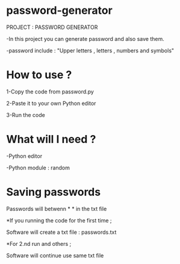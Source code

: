 # password-generator

PROJECT : PASSWORD GENERATOR

-In this project you can generate password and also save them.

-password include : "Upper letters , letters , numbers and  symbols"


# How to use ?

1-Copy the code from password.py

2-Paste it to your own Python editor

3-Run the code 

# What will I need ?

-Python editor

-Python module  : random 

# Saving passwords

Passwords will betwenn * * in the txt file

*If you running the code for the first time  ; 

Software will create a txt file : passwords.txt

*For 2.nd run and others ;

Software will continue use same txt file 

